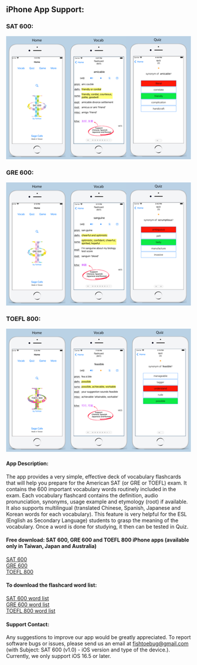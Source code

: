 ## iPhone App Support:

### SAT 600:
![SAT_URL_Image](/SAT_5.5_URL_image-518x345.png)

### GRE 600:
![GRE_URL_Image](/GRE_5.5_URL_image-518x345.png)

### TOEFL 800:
![TOEFL_URL_Image](/TOEFL_5.5_URL_image-518x345.png)


#### App Description:
The app provides a very simple, effective deck of vocabulary flashcards that will help you prepare for the American SAT (or GRE or TOEFL) exam. It contains the 600 important vocabulary words routinely included in the exam.  Each vocabulary flashcard contains the definition, audio pronunciation, synonyms, usage example and etymology (root) if available.  It also supports multilingual (translated Chinese, Spanish, Japanese and Korean words for each vocabulary).  This feature is very helpful for the ESL (English as Secondary Language) students to grasp the meaning of the vocabulary.  Once a word is done for studying, it then can be tested in Quiz.

#### Free download: SAT 600, GRE 600 and TOEFL 800 iPhone apps (available only in Taiwan, Japan and Australia)
[SAT 600](https://apps.apple.com/tw/app/fishtoe-sat/id1642123199?l=en-GB)       
[GRE 600](https://apps.apple.com/tw/app/fishtoe-gre/id6443974879?l=en-GB)       
[TOEFL 800](https://apps.apple.com/tw/app/fishtoe-toefl/id6449369741?l=en-GB)            
[   ](/SAT_GRE_TOEFL-QRcode-1024x295.png)     
     

#### To download the flashcard word list:
[SAT 600 word list](/SAT_words_600)      
[GRE 600 word list](/GRE_words_600)      
[TOEFL 800 word list](/TOEFL_words_800)

#### Support Contact:
Any suggestions to improve our app would be greatly appreciated.  To report software bugs or issues, please send us an email at fishtoebug@gmail.com (with Subject: SAT 600 (v1.0) - iOS version and type of the device.).  Currently, we only support iOS 16.5 or later.
